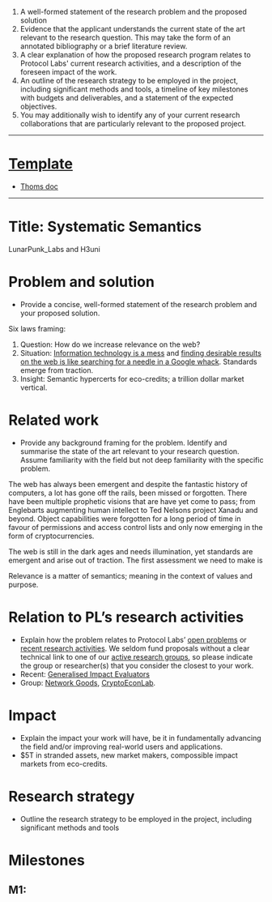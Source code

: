 
1.  A well-formed statement of the research problem and the proposed solution
2.  Evidence that the applicant understands the current state of the art relevant to the research question. This may take the form of an annotated bibliography or a brief literature review. 
3.  A clear explanation of how the proposed research program relates to Protocol Labs' current research activities, and a description of the foreseen impact of the work.
4.  An outline of the research strategy to be employed in the project, including significant methods and tools, a timeline of key milestones with budgets and deliverables, and a statement of the expected objectives.
5. You may additionally wish to identify any of your current research collaborations that are particularly relevant to the proposed project.

---
# [Template](https://docs.google.com/document/d/1udJj6NM3-onBN8mXy0A3XDEzaSgv0kHGy-6vNK8iQl0/view)
- [Thoms doc](https://docs.google.com/document/d/1sw33nu8eNqh2_-BLsPz7BDswFYCEgUE9kvEtHzFFe8M/edit#)
---

# Title: Systematic Semantics 
LunarPunk_Labs and H3uni

# Problem and solution
- Provide a concise, well-formed statement of the research problem and your proposed solution.

Six laws framing:
1) Question: How do we increase relevance on the web? 
2) Situation: [Information technology is a mess](https://www.theregister.com/2023/01/30/hospital_legacy_systems_recovery/) and [finding desirable results on the web is like searching for a needle in a Google whack](https://en.wikipedia.org/wiki/Dave_Gorman%27s_Googlewhack_Adventure). Standards emerge from traction. 
3) Insight: Semantic hypercerts for eco-credits; a trillion dollar market vertical.

# Related work
- Provide any background framing for the problem. Identify and summarise the state of the art relevant to your research question. Assume familiarity with the field but not deep familiarity with the specific problem.

The web has always been emergent and despite the fantastic history of computers, a lot has gone off the rails, been missed or forgotten. There have been multiple prophetic visions that are have yet come to pass; from Englebarts augmenting human intellect to Ted Nelsons project Xanadu and beyond. Object capabilities were forgotten for a long period of time in favour of permissions and access control lists and only now emerging in the form of cryptocurrencies. 

The web is still in the dark ages and needs illumination, yet standards are emergent and arise out of traction. The first assessment we need to make is   

Relevance is a matter of semantics; meaning in the context of values and purpose. 


# Relation to PL’s research activities
- Explain how the problem relates to Protocol Labs’ [open problems](https://github.com/protocol/research/blob/master/README.md) or [recent research activities](https://research.protocol.ai/publications/). We seldom fund proposals without a clear technical link to one of our [active research groups](https://research.protocol.ai/groups/), so please indicate the group or researcher(s) that you consider the closest to your work.
- Recent: [Generalised Impact Evaluators](https://research.protocol.ai/publications/generalized-impact-evaluators/)
- Group: [Network Goods](https://research.protocol.ai/groups/network-goods/), [CryptoEconLab](https://research.protocol.ai/groups/cryptoeconlab/).

# Impact
- Explain the impact your work will have, be it in fundamentally advancing the field and/or improving real-world users and applications.
- $5T in stranded assets, new market makers, compossible impact markets from eco-credits.  

# Research strategy
- Outline the research strategy to be employed in the project, including significant methods and tools

# Milestones

## M1: <title> 

Date: 2020-01-01

Deliverables:

-   Deliverable 1
    
-   Deliverable 2
    

Long-form description… Lorem ipsum dolor sit amet, consectetur adipiscing elit, sed do eiusmod tempor incididunt ut labore et dolore magna aliqua. Ut enim ad minim veniam, quis nostrud exercitation ullamco laboris nisi ut aliquip ex ea commodo consequat. Duis aute irure dolor in reprehenderit in voluptate velit esse cillum dolore eu fugiat nulla pariatur. Excepteur sint occaecat cupidatat non proident, sunt in culpa qui officia deserunt mollit anim id est laborum.

## M2: <title> 

Date: 2020-01-01

Deliverables:

-   Deliverable 3
    
-   Deliverable 4
    

Long-form description… Lorem ipsum dolor sit amet, consectetur adipiscing elit, sed do eiusmod tempor incididunt ut labore et dolore magna aliqua. Ut enim ad minim veniam, quis nostrud exercitation ullamco laboris nisi ut aliquip ex ea commodo consequat. Duis aute irure dolor in reprehenderit in voluptate velit esse cillum dolore eu fugiat nulla pariatur. Excepteur sint occaecat cupidatat non proident, sunt in culpa qui officia deserunt mollit anim id est laborum.